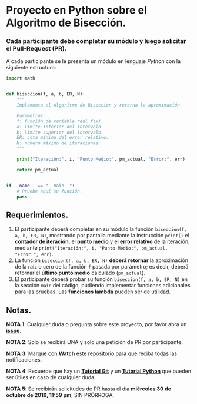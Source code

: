 # Proyecto en Python sobre el Algoritmo de Bisección.

### Cada participante debe completar su módulo y luego solicitar el Pull-Request (PR).

A cada participante se le presenta un módulo en lenguaje *Python* con la siguiente estructura:

```python
import math


def biseccion(f, a, b, ER, N):
    """
    Implementa el Algoritmo de Biseccion y retorna la aproximación.

    Parámetros:
    f: función de variable real f(x).
    a: límite inferior del intervalo.
    b: límite superior del intervalo.
    ER: cota mínima del error relativo.
    N: número máximo de iteraciones.
    """

    print("Iteración:", i, "Punto Medio:", pm_actual, "Error:", err)

    return pm_actual


if __name__ == "__main__":
    # Pruebe aquí su función.
    pass
```
## Requerimientos.

1. El participante deberá completar en su módulo la función `biseccion(f, a, b, ER, N)`, mostrando por pantalla mediante la instrucción `print()` el **contador de iteración**, el **punto medio** y el **error relativo** de la iteración, mediante `print("Iteración:", i, "Punto Medio:", pm_actual, "Error:", err)`.
2. La función `biseccion(f, a, b, ER, N)` **deberá retornar** la aproximación de la raíz o cero de la función `f` pasada por parámetro; es decir, deberá retornar el **último punto medio** calculado (`pm_actual`).
3. El participante deberá probar su función `biseccion(f, a, b, ER, N)` en la sección `main` del código, pudiendo implementar funciones adicionales para las pruebas. Las **funciones lambda** pueden ser de utilidad.

## Notas.

**NOTA 1**: Cualquier duda o pregunta sobre este proyecto, por favor abra un [**issue**](https://github.com/ejdecena/proyecto_biseccion/issues).

**NOTA 2**: Solo se recibirá UNA y solo una petición de PR por participante.

**NOTA 3**: Marque con **Watch** este repositorio para que reciba todas las notificaciones.

**NOTA 4**: Recuerde que hay un [**Tutorial Git**](https://github.com/ejdecena/tutorial_git) y un [**Tutorial Python**](https://github.com/ejdecena/tutorial_python) que pueden ser útiles en caso de cualquier duda.

**NOTA 5**: Se recibirán solicitudes de PR hasta el día **miércoles 30 de octubre de 2019, 11:59 pm**, SIN PRÓRROGA.